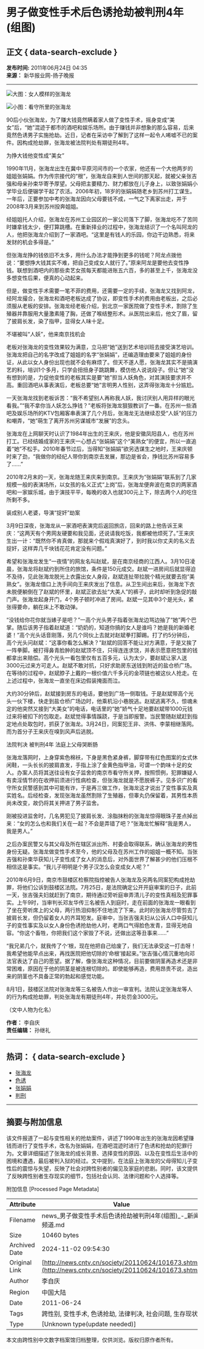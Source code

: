 # 男子做变性手术后色诱抢劫被判刑4年(组图)

## 正文 { data-search-exclude }


**发布时间:** 2011年06月24日 04:35  
**来源：** 新华报业网-扬子晚报  

---

![大图：女人模样的张海龙](http://news.cntv.cn/20110624/images/1308861339843_07E5BE3A2AD13D4BDBCF6675E4108AAE.jpg)

![小图：看守所里的张海龙](http://news.cntv.cn/20110624/images/1308861339848_16362646E01AAB8F701A23359C15705A.jpg)

90后小伙张海龙，为了赚大钱竟然瞒着家人做了变性手术，摇身变成“美女”后，“她”混迹于都市的酒吧和娱乐场所。由于赚钱并非想象的那么容易，后来竟然色诱男子实施抢劫。近日，记者在采访中了解到了这样一起令人唏嘘不已的案件。因构成抢劫罪，张海龙被法院判处有期徒刑4年。

为挣大钱他变性成“美女”

1990年11月，张海龙出生在冀中平原河间市的一个农家，他还有一个大他两岁的姐姐张娟娟。作为传宗接代的“根”，张海龙自来到人世间的那天起，就被父亲张吉强和母亲孙束华寄予厚望。父母把主要精力、财力都放在儿子身上，以致张娟娟小学毕业后便辍学干起了农活。2006年初，18岁的张娟娟随老乡到苏州打工谋生。一年后，正要参加中考的张海龙因向父母要钱不成，一气之下离家出走，并于2008年3月来到苏州投奔姐姐。

经姐姐托人介绍，张海龙在苏州工业园区的一家公司落下了脚，张海龙吃不了苦同时嫌拿钱太少，便打算跳槽。在重新择业的过程中，张海龙结识了一个名叫阿龙的人，他把张海龙介绍到了一家酒吧。“这里是有钱人的乐园，你边干边熟悉，将来发财的机会多得是。”

但张海龙挣的钱依旧不太多，用什么办法才能挣到更多的钱呢？阿龙点拨他说：“要想挣大钱其实不难，把自己变成女人就行了。”原来阿龙是要他去变性挣钱。联想到酒吧内的那些卖艺女孩每天都能进账五六百，多的甚至上千，张海龙没多想变性后果，便真的心动起来。

但是，做变性手术需要一笔不菲的费用，还需要一定的手续，张海龙又找到阿龙，经阿龙撮合，张海龙和酒吧老板达成了协议，即变性手术的费用由老板出，之后必须服从老板的安排。张海龙经老板介绍，到北京一家医院做了变性手术，割除了生殖器并靠服用大量激素隆了胸，还做了喉结整形术。从医院出来后，他文了眉，留了披肩长发，染了指甲，显得女人味十足。

不堪被叫“人妖”，他来南京找机会

老板对张海龙的变性效果较为满意，立马把“她”送到艺术培训班去接受演艺培训。张海龙把自己的名字改成了姐姐的名字“张娟娟”，还编造理由要来了姐姐的身份证，从此以女人身份出现也就不会有麻烦了。但天不遂人愿，张海龙其实不是搞演艺的料，培训1个多月，只学会扭扭身子跳跳舞，模仿他人说说段子。但让“她”没有想到的是，力促他变性的老板其实是要“她”担当人妖角色，对其演技要求并不高。重回酒吧从事表演后，老板总要“她”言明男人性别，这弄得张海龙十分尴尬。

一天张海龙找到老板诉苦：“我不希望别人再称我人妖，我讨厌别人用异样的眼光看我。”“我不拿你当人妖怎么挣钱？”老板将张海龙狠狠教训了一番。在苏州一些酒吧及娱乐场所的KTV包厢客串表演了几个月后，张海龙无法继续忍受“人妖”的压力和嘲弄，“她”萌生了离开苏州另谋城市“发展”的念头。

张海龙在上网聊天时认识了1984年出生的王来庆，他是安徽凤阳县人，也在苏州打工。已经结婚成家的王来庆一心想占“张娟娟”这个“美熟女”的便宜，所以一直追着“她”不松手。2010年春节过后，当得知“张娟娟”欲另选谋生之地时，王来庆顿时来了劲，“我做你的经纪人带你到南京去发展，那边是省会，挣钱比苏州容易多了……”

2010年2月末的一天，张海龙随王来庆来到南京。王来庆为“张娟娟”联系到了几家规模一般的表演场所，以女孩的名义正式“上岗”后，张海龙便奔波在南京的两家酒吧和一家娱乐城，由于演技平平，每晚的收入也就300元上下，除去两个人的吃住所剩不多。

装成别人老婆，导演“捉奸”劫案

3月9日深夜，张海龙从一家酒吧表演完后返回旅店，回来的路上他告诉王来庆：“这两天有个男网友硬要和我见面，还说请我吃饭，我都被他烦死了。”王来庆生出一计：“既然你不肯真做，那就来个假戏真演好了，到时我以你丈夫的名义去捉奸，这样弄几千块钱花花肯定没有问题。”

希望和张海龙发生“一夜情”的网友名叫赵斌，是在南京经商的江西人。3月10日凌晨，张海龙将赵斌约到所住的旅馆，条件是150元成交。赵斌一进房间后就显得迫不及待，见此张海龙脱光上衣露出女人身段，赵斌连扯带拉脱个精光就要去抱“美熟女”。张海龙借口上洗手间向王来庆发出了信息。从卫生间出来后，张海龙下衣未脱便躺倒在了赵斌的怀里，赵斌正欲去扯“大美人”的裤子，此时却听到急促的敲门声。张海龙起身开门，4个男子顿时冲进了房间。赵斌一见其中3个是光头，紧张得要命，躺在床上不敢动弹。

“没钱给你花你就当婊子是吧？”一高个光头男子指着张海龙边骂边抽了“她”两个巴掌。随后该男子指着赵斌道：“奶奶的，知道你搞的女人是谁吗？她是我的新婚老婆！”高个光头话音刚落，另几个同伙上去就对赵斌拳打脚踢。打了约5分钟后，高个光头问赵斌：“这事你看怎么解决？”赵斌的回答不能让对方满意，于是又挨了一阵拳脚。被打得鼻青脸肿的赵斌顶不住，只得连连求饶，并表示愿意把包里的钱都拿出来赔偿。高个光头一看包里仅有五百多元，认为太少，要赵斌让家人送3000元过来方可走人。赵斌不敢对抗，只好求助房东送钱到附近的盐仓桥广场。在等待的过程中，赵斌脖子上戴的一根价值六千多元的金项链也被这伙人抢走。在上述过程中，张海龙一直坐在床边假装掩面而泣。

大约30分钟后，赵斌接到房东的电话，要他到广场一侧取钱。于是赵斌带高个光头一伙下楼，快走到盐仓桥广场边时，他乘机沿小巷脱逃。赵斌逃离不久，惊魂未定的他突然又接到“大美女”的电话，电话里的“她”娇气十足地要赵斌带1000元钱过来将被扣下的包取走。赵斌觉得事情蹊跷，于是当即报警。当民警随赵斌赶到指定地点处取包时，抓获了张海龙。3月24日，同案犯王非、洪伟、李蒙相继落网。而为首分子王来庆在嗅到风声后逃脱。

法院判决 被判刑4年 法庭上父母哭断肠

张海龙落网时，上身穿紫色棉袄，下身是黑色紧身裤，脚穿带有红色图案的女式休闲鞋，一头长长的披肩直发，手指上涂了金黄色指甲油，可谓一个韵味十足的女人。办案人员将其送往设有女子监舍的南京市看守所关押，按照惯例，犯罪嫌疑人有卖淫情节的在收押前须进行性病检查，但张海龙就是不愿脱裤子。见多识广的看守所女民警感到其中可能有诈，于是再三做工作，张海龙这才说出了变性事实及真实姓名。后经检查，发现张海龙虽然割除了生殖器，但睾丸仍保留着，其男性本质尚未改变，故仍将其关押进了男子监舍。

刚被投进监舍时，几名男犯见了披肩长发、涂脂抹粉的张海龙惊得眼珠子差点掉出来：“女的怎么也和我们关在一起？不会是弄错了吧？”张海龙忙解释“我是男人，我是男人。”

之后办案民警又与其父母及所在辖区派出所、村委会取得联系，确认张海龙的男性身份无疑。张海龙做变性手术至今，他的父母及在苏州工作的姐姐一概不知。当张吉强和孙束华获知儿子变性成了女人的消息后，对外面世界了解甚少的他们压根不相信这是事实。“我儿子明明是个男子汉怎么会变成女人呢？”

2010年6月9日，南京市鼓楼区检察院指控被告人张海龙及另两名同案犯构成抢劫罪，将他们公诉到鼓楼区法院。7月25日，是法院确定公开开庭审案的日子，此前一天，张吉强夫妇就赶到了南京，期待通过旁听庭审弄清儿子的变性真相及犯罪事实。上午9时，当审判长邓友华传三名被告人到庭时，走在前面的张海龙一眼看到了坐在旁听席上的父母，两行热泪抑制不住地流了下来。此时的张海龙尽管剪去了披肩长发，但仍留着女人的齐耳短发。庭审中，当张吉强夫妇从公诉人口中获知儿子的变性事实及以女人身份色诱抢劫他人时，老两口气得脸色发青，显得无地自容。“你这个畜牲，你把我们这个家毁了不说，还做出这等丑事来……”

“我兄弟几个，就我传了个‘根，现在他把自己给废了，我们无法承受这一打击呀！我希望他能早点出来，再找医院把他切除的‘命根’接起来。”张吉强心情沉重地向邓法官表达了自己的愿望。据了解，像张海龙这种情况，目前要做阴茎再造术还是非常困难，原因在于他的阴茎是被连根切除的。即使能够再造，费用昂贵不说，造出来的阴茎也不具备正常的勃起和感觉功能。

8月1日，鼓楼区法院对张海龙等三名被告人作出一审宣判。法院认定张海龙等人的行为构成抢劫罪，判处张海龙有期徒刑4年，并处罚金3000元。

（文中人物为化名）

**作者：** 李自庆  
**责任编辑：** 孙继礼  

---

## 热词： { data-search-exclude }
- [张海龙](http://search.cntv.cn/netall/index.shtml?qtext=张海龙)
- [色诱](http://search.cntv.cn/netall/index.shtml?qtext=色诱)
- [张娟娟](http://search.cntv.cn/netall/index.shtml?qtext=张娟娟)
- [判刑](http://search.cntv.cn/netall/index.shtml?qtext=判刑)  

---

## 摘要与附加信息

<!-- tcd_abstract -->
该文件报道了一起与变性相关的抢劫案件，讲述了1990年出生的张海龙因希望赚钱而进行了变性手术，改名为张娟娟，在酒吧混迹时进行了色诱和抢劫的犯罪行为。文章详细描述了张海龙的成长背景、选择变性的原因、以及在变性后生活中的困境和遭遇，最后被判入狱的经过。文中提到，在法庭上张海龙的父母得知儿子变性后的震惊与失望，反映了社会对跨性别者的偏见及家庭的悲剧。同时，该文提供了反映跨性别者生存现实的细节，包括社会认同、法律问题和个人选择等。
<!-- tcd_abstract_end -->

附加信息 [Processed Page Metadata]

| Attribute       | Value                                  |
|-----------------|----------------------------------------|
| Filename        | news_男子做变性手术后色诱抢劫被判刑4年(组图)_-_新闻频道.md                             |
| Size            | 10460 bytes                           |
| Archived Date   | 2024-11-02 09:54:30                             |
| Original Link   | [http://news.cntv.cn/society/20110624/101673.shtml](http://news.cntv.cn/society/20110624/101673.shtml)                       |
| Author          | 李自庆                               |
| Region          | 中国大陆                               |
| Date            | 2011-06-24                                 |
| Tags            | 跨性别, 变性手术, 色诱抢劫, 法律判决, 社会问题, 生存现状                                 |
| Type            | [Unknown type(update needed)]                                 |
<!-- tcd_table_end -->

本文由跨性别中文数字档案馆归档整理，仅供浏览。版权归原作者所有。
